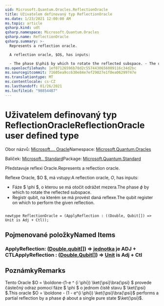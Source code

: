 ```yaml
---
uid: Microsoft.Quantum.Oracles.ReflectionOracle
title: Uživatelem definovaný typ ReflectionOracle
ms.date: 1/23/2021 12:00:00 AM
ms.topic: article
qsharp.kind: udt
qsharp.namespace: Microsoft.Quantum.Oracles
qsharp.name: ReflectionOracle
qsharp.summary: >-
  Represents a reflection oracle.

  A reflection oracle, $O$, has inputs:

  - The phase $\phi$ by which to rotate the reflected subspace. - The qubit register on which to perform the given reflection.
ms.openlocfilehash: 1ef07126596b70d2c5574430656009116c34d2bc
ms.sourcegitcommit: 71605ea9cc630e84e7ef29027e1f0ea06299747e
ms.translationtype: MT
ms.contentlocale: cs-CZ
ms.lasthandoff: 01/26/2021
ms.locfileid: "98854487"
---
```

# <a name="reflectionoracle-user-defined-type"></a><span data-ttu-id="5c905-102">Uživatelem definovaný typ ReflectionOracle</span><span class="sxs-lookup"><span data-stu-id="5c905-102">ReflectionOracle user defined type</span></span>

<span data-ttu-id="5c905-103">Obor názvů: [Microsoft.... Oracle](xref:Microsoft.Quantum.Oracles)</span><span class="sxs-lookup"><span data-stu-id="5c905-103">Namespace: [Microsoft.Quantum.Oracles](xref:Microsoft.Quantum.Oracles)</span></span>

<span data-ttu-id="5c905-104">Balíček: [Microsoft.. Standard](https://nuget.org/packages/Microsoft.Quantum.Standard)</span><span class="sxs-lookup"><span data-stu-id="5c905-104">Package: [Microsoft.Quantum.Standard](https://nuget.org/packages/Microsoft.Quantum.Standard)</span></span>


<span data-ttu-id="5c905-105">Představuje reflexi Oracle.</span><span class="sxs-lookup"><span data-stu-id="5c905-105">Represents a reflection oracle.</span></span>

<span data-ttu-id="5c905-106">Reflexe Oracle, $O $, má vstupy:</span><span class="sxs-lookup"><span data-stu-id="5c905-106">A reflection oracle, $O$, has inputs:</span></span>

- <span data-ttu-id="5c905-107">Fáze $ \phi $, o kterou se má otočit odrážet mezera.</span><span class="sxs-lookup"><span data-stu-id="5c905-107">The phase $\phi$ by which to rotate the reflected subspace.</span></span>
- <span data-ttu-id="5c905-108">Registr qubit, na kterém se má provést daná reflexe.</span><span class="sxs-lookup"><span data-stu-id="5c905-108">The qubit register on which to perform the given reflection.</span></span>

```qsharp

newtype ReflectionOracle = (ApplyReflection : ((Double, Qubit[]) => Unit is Adj + Ctl));
```



## <a name="named-items"></a><span data-ttu-id="5c905-109">Pojmenované položky</span><span class="sxs-lookup"><span data-stu-id="5c905-109">Named Items</span></span>

### <a name="applyreflection--doublequbit--unit--is-adj--ctl"></a><span data-ttu-id="5c905-110">ApplyReflection: ([Double](xref:microsoft.quantum.lang-ref.double),[qubit](xref:microsoft.quantum.lang-ref.qubit)[]) => [jednotka](xref:microsoft.quantum.lang-ref.unit)  je ADJ + CTL</span><span class="sxs-lookup"><span data-stu-id="5c905-110">ApplyReflection : ([Double](xref:microsoft.quantum.lang-ref.double),[Qubit](xref:microsoft.quantum.lang-ref.qubit)[]) => [Unit](xref:microsoft.quantum.lang-ref.unit)  is Adj + Ctl</span></span>



## <a name="remarks"></a><span data-ttu-id="5c905-111">Poznámky</span><span class="sxs-lookup"><span data-stu-id="5c905-111">Remarks</span></span>

<span data-ttu-id="5c905-112">Tento Oracle $O = \boldone-(1-e ^ {i \phi}) \ket{\psi}\bra{\psi} $ provede částečný odraz pomocí fáze $ \phi $ o jednom čistě stavu $ \ket{\psi} $.</span><span class="sxs-lookup"><span data-stu-id="5c905-112">This oracle $O = \boldone - (1 - e^{i \phi}) \ket{\psi}\bra{\psi}$ performs a partial reflection by a phase $\phi$ about a single pure state $\ket{\psi}$.</span></span>